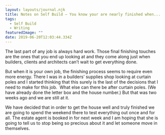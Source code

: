 ```yaml
---
layout: layouts/journal.njk
title: Notes on Self Build – You know your are nearly finished when...
tags:
  - Self Build
  - Writing
featuredImage: ""
date: 2019-06-20T12:03:44.334Z
---
```

The last part of any job is always hard work. Those final finishing touches are the ones that you end up looking at and they come along just when builders, clients and architects can’t wait to get everything done.

But when it is your own job, the finishing process seems to require even more energy. There I was in a builders’ supplies shop looking at curtain poles and I started thinking that this surely is the last of the decisions that I need to make for this job.  What else can there be after curtain poles. (We have already done the letter box and the house number.) But that was two weeks ago and we are still at it.

We have decided that in order to get the house well and truly finished we are going to spend the weekend there to test everything out once and for all. The estate agent is booked in for next week and I am hoping that she is going to tell us to stop being so precious about it and let someone move in themselves.